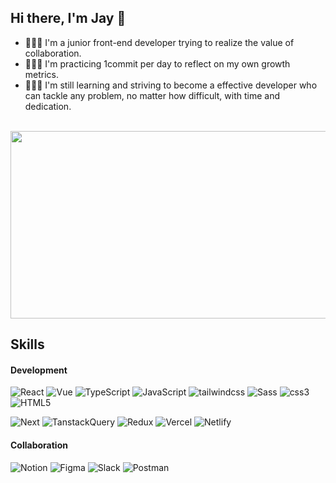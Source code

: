 ## Hi there, I'm Jay 👋
- 🙋🏻‍♀️ I'm a junior front-end developer trying to realize the value of collaboration.
- 👩🏻‍💻 I'm practicing 1commit per day to reflect on my own growth metrics.
- 👩🏻‍🏫 I'm still learning and striving to become a effective developer who can tackle any problem, no matter how difficult, with time and dedication.

<br/>


<a href="https://github.com/devxb/gitanimals">
<img
  src="https://render.gitanimals.org/farms/fe-Jay"
  width="600"
  height="300"
/>
</a>
  
<br/>

## Skills
#### Development
![React](https://img.shields.io/badge/React-20232A?style=for-the-badge&logo=react&logoColor=61DAFB)
![Vue](https://img.shields.io/badge/Vue-20232A.svg?style=for-the-badge&logo=vuedotjs&logoColor=%234FC08D)
![TypeScript](https://img.shields.io/badge/TypeScript-20232A?style=for-the-badge&logo=TypeScript)
![JavaScript](https://img.shields.io/badge/JavaScript-20232A?style=for-the-badge&logo=JavaScript)
![tailwindcss](https://img.shields.io/badge/Tailwindcss-20232A?style=for-the-badge&logo=tailwindcss)
![Sass](https://img.shields.io/badge/Sass-20232A?style=for-the-badge&logo=Sass)
![css3](https://img.shields.io/badge/CSS3-20232A?style=for-the-badge&logo=css3)
![HTML5](https://img.shields.io/badge/HTML5-20232A?style=for-the-badge&logo=HTML5)


![Next](https://img.shields.io/badge/Next-20232A?style=for-the-badge&logo=next.js)
![TanstackQuery](https://img.shields.io/badge/TanstackQuery-20232A?style=for-the-badge&logo=reactquery)
![Redux](https://img.shields.io/badge/redux-20232A.svg?style=for-the-badge&logo=redux&logoColor=white)
![Vercel](https://img.shields.io/badge/vercel-20232A.svg?style=for-the-badge&logo=vercel&logoColor=white)
![Netlify](https://img.shields.io/badge/netlify-20232A.svg?style=for-the-badge&logo=netlify&logoColor=#00C7B7)


#### Collaboration
![Notion](https://img.shields.io/badge/Notion-20232A?style=for-the-badge&logo=notion&logoColor=Notion)
![Figma](https://img.shields.io/badge/Figma-20232A?style=for-the-badge&logo=figma&logoColor=figma)
![Slack](https://img.shields.io/badge/Slack-20232A?style=for-the-badge&logo=slack&logoColor=Slack)
![Postman](https://img.shields.io/badge/Postman-20232A.svg?style=for-the-badge&logo=Postman&logoColor=white)


